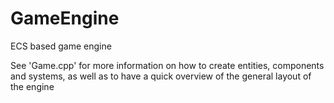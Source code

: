# GameEngine
ECS based game engine

See 'Game.cpp' for more information on how to create entities, components and systems, as well as to have a quick overview of
the general layout of the engine

